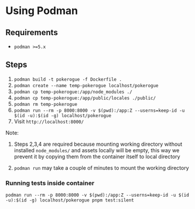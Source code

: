<!--
SPDX-FileCopyrightText: 2025 Pagefault Games

SPDX-License-Identifier: CC-BY-NC-SA-4.0
-->
# Using Podman

## Requirements

* `podman >=5.x`

## Steps

1. `podman build -t pokerogue -f Dockerfile .`
2. `podman create --name temp-pokerogue localhost/pokerogue`
3. `podman cp temp-pokerogue:/app/node_modules ./`
4. `podman cp temp-pokerogue:/app/public/locales ./public/`
5. `podman rm temp-pokerogue`
6. `podman run --rm -p 8000:8000 -v $(pwd):/app:Z --userns=keep-id -u $(id -u):$(id -g) localhost/pokerogue`
7. Visit `http://localhost:8000/`

Note: 

1. Steps 2,3,4 are required because mounting working directory without installed `node_modules/` and assets locally will be empty,
this way we prevent it by copying them from the container itself to local directory

2. `podman run` may take a couple of minutes to mount the working directory

### Running tests inside container

`podman run --rm -p 8000:8000 -v $(pwd):/app:Z --userns=keep-id -u $(id -u):$(id -g) localhost/pokerogue pnpm test:silent
`